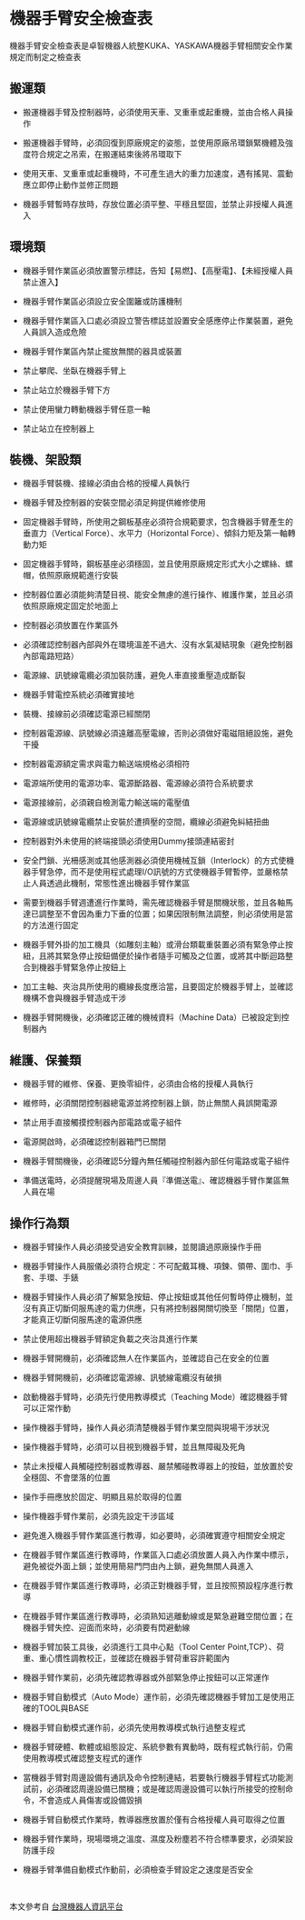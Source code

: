# 機器手臂安全檢查表

機器手臂安全檢查表是卓智機器人統整KUKA、YASKAWA機器手臂相關安全作業規定而制定之檢查表

## 搬運類

* 搬運機器手臂及控制器時，必須使用天車、叉重車或起重機，並由合格人員操作

* 搬運機器手臂時，必須回復到原廠規定的姿態，並使用原廠吊環鎖緊機體及強度符合規定之吊索，在搬運結束後將吊環取下

* 使用天車、叉重車或起重機時，不可產生過大的重力加速度，遇有搖晃、震動應立即停止動作並修正問題

* 機器手臂暫時存放時，存放位置必須平整、平穩且堅固，並禁止非授權人員進入

## 環境類

* 機器手臂作業區必須放置警示標誌，告知【易燃】、【高壓電】、【未經授權人員禁止進入】

* 機器手臂作業區必須設立安全圍籬或防護機制

* 機器手臂作業區入口處必須設立警告標誌並設置安全感應停止作業裝置，避免人員誤入造成危險

* 機器手臂作業區內禁止擺放無關的器具或裝置

* 禁止攀爬、坐臥在機器手臂上

* 禁止站立於機器手臂下方

* 禁止使用蠻力轉動機器手臂任意一軸

* 禁止站立在控制器上

## 裝機、架設類

* 機器手臂裝機、接線必須由合格的授權人員執行

* 機器手臂及控制器的安裝空間必須足夠提供維修使用

* 固定機器手臂時，所使用之鋼板基座必須符合規範要求，包含機器手臂產生的垂直力（Vertical Force）、水平力（Horizontal Force）、傾斜力矩及第一軸轉動力矩

* 固定機器手臂時，鋼板基座必須穩固，並且使用原廠規定形式大小之螺絲、螺帽，依照原廠規範進行安裝

* 控制器位置必須能夠清楚目視、能安全無慮的進行操作、維護作業，並且必須依照原廠規定固定於地面上

* 控制器必須放置在作業區外

* 必須確認控制器內部與外在環境溫差不過大、沒有水氣凝結現象（避免控制器內部電路短路）

* 電源線、訊號線電纜必須加裝防護，避免人車直接重壓造成斷裂

* 機器手臂電控系統必須確實接地

* 裝機、接線前必須確認電源已經關閉

* 控制器電源線、訊號線必須遠離高壓電線，否則必須做好電磁阻絕設施，避免干擾

* 控制器電源額定需求與電力輸送端規格必須相符

* 電源端所使用的電源功率、電源斷路器、電源線必須符合系統要求

* 電源接線前，必須親自檢測電力輸送端的電壓值

* 電源線或訊號線電纜禁止安裝於遭擠壓的空間，纜線必須避免糾結扭曲

* 控制器對外未使用的終端接頭必須使用Dummy接頭連結密封

* 安全門鎖、光柵感測或其他感測器必須使用機械互鎖（Interlock）的方式使機器手臂急停，而不是使用程式處理I/O訊號的方式使機器手臂暫停，並嚴格禁止人員透過此機制，常態性進出機器手臂作業區

* 需要到機器手臂週遭進行作業時，需先確認機器手臂是關機狀態，並且各軸馬達已調整至不會因為重力下垂的位置；如果因限制無法調整，則必須使用是當的方法進行固定

* 機器手臂外掛的加工機具（如雕刻主軸）或滑台類載重裝置必須有緊急停止按紐，且將其緊急停止按鈕備便於操作者隨手可觸及之位置，或將其中斷迴路整合到機器手臂緊急停止按鈕上

* 加工主軸、夾治具所使用的纜線長度應洽當，且要固定於機器手臂上，並確認機構不會與機器手臂造成干涉

* 機器手臂開機後，必須確認正確的機械資料（Machine Data）已被設定到控制器內

## 維護、保養類

* 機器手臂的維修、保養、更換零組件，必須由合格的授權人員執行

* 維修時，必須關閉控制器總電源並將控制器上鎖，防止無關人員誤開電源

* 禁止用手直接觸摸控制器內部電路或電子組件

* 電源開啟時，必須確認控制器箱門已關閉

* 機器手臂關機後，必須確認5分鐘內無任觸碰控制器內部任何電路或電子組件

* 準備送電時，必須提醒現場及周邊人員『準備送電』、確認機器手臂作業區無人員在場

## 操作行為類

* 機器手臂操作人員必須接受過安全教育訓練，並閱讀過原廠操作手冊

* 機器手臂操作人員服儀必須符合規定：不可配戴耳機、項鍊、領帶、圍巾、手套、手環、手錶

* 機器手臂操作人員必須了解緊急按鈕、停止按鈕或其他任何暫時停止機制，並沒有真正切斷伺服馬達的電力供應，只有將控制器開關切換至「關閉」位置，才能真正切斷伺服馬達的電源供應

* 禁止使用超出機器手臂額定負載之夾治具進行作業

* 機器手臂開機前，必須確認無人在作業區內，並確認自己在安全的位置

* 機器手臂開機前，必須確認電源線、訊號線電纜沒有破損

* 啟動機器手臂時，必須先行使用教導模式（Teaching Mode）確認機器手臂可以正常作動

* 操作機器手臂時，操作人員必須清楚機器手臂作業空間與現場干涉狀況

* 操作機器手臂時，必須可以目視到機器手臂，並且無障礙及死角

* 禁止未授權人員觸碰控制器或教導器、嚴禁觸碰教導器上的按鈕，並放置於安全穩固、不會墜落的位置

* 操作手冊應放於固定、明顯且易於取得的位置

* 操作機器手臂作業前，必須先設定干涉區域

* 避免進入機器手臂作業區進行教導，如必要時，必須確實遵守相關安全規定

* 在機器手臂作業區進行教導時，作業區入口處必須放置人員入內作業中標示，避免被從外面上鎖；並使用簡易門閂由內上鎖，避免無關人員進入

* 在機器手臂作業區進行教導時，必須正對機器手臂，並且按照預設程序進行教導

* 在機器手臂作業區進行教導時，必須熟知逃離動線或是緊急避難空間位置；在機器手臂失控、迎面而來時，必須要有閃避動線

* 機器手臂加裝工具後，必須進行工具中心點（Tool Center Point,TCP）、荷重、重心慣性調教校正，並確認在機器手臂荷重容許範圍內

* 機器手臂作業前，必須先確認教導器或外部緊急停止按鈕可以正常運作

* 機器手臂自動模式（Auto Mode）運作前，必須先確認機器手臂加工是使用正確的TOOL與BASE

* 機器手臂自動模式運作前，必須先使用教導模式執行過整支程式

* 機器手臂硬體、軟體或組態設定、系統參數有異動時，既有程式執行前，仍需使用教導模式確認整支程式的運作

* 當機器手臂對周邊設備有通訊及命令控制連結，若要執行機器手臂程式功能測試前，必須確認周邊設備已關機；或是確認周邊設備可以執行所接受的控制命令，不會造成人員傷害或設備毀損

* 機器手臂自動模式作業時，教導器應放置於僅有合格授權人員可取得之位置

* 機器手臂作業時，現場環境之溫度、濕度及粉塵若不符合標準要求，必須架設防護手段

* 機器手臂準備自動模式作動前，必須檢查手臂設定之速度是否安全

<br/>

本文參考自 [台灣機器人資訊平台](http://forum.wtech.com.tw/viewtopic.php?f=2&t=7)

